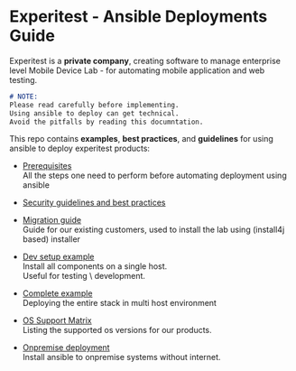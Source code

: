 
# Experitest - Ansible Deployments Guide

Experitest is a **private company**, creating software to manage enterprise level Mobile Device Lab - for automating mobile application and web testing.

```md
# NOTE: 
Please read carefully before implementing. 
Using ansible to deploy can get technical. 
Avoid the pitfalls by reading this documntation. 
```

This repo contains **examples**, **best practices**, and **guidelines** for using ansible to deploy experitest products:

- [Prerequisites](./prerequisites) \
All the steps one need to perform before automating deployment using ansible

- [Security guidelines and best practices](./best-practices/security)

- [Migration guide](./migrating-from-install4j) \
Guide for our existing customers, used to install the lab using (install4j based) installer

- [Dev setup example](./examples/local) \
Install all components on a single host. \
Useful for testing \ development.

- [Complete example](./examples/complete) \
Deploying the entire stack in multi host environment

- [OS Support Matrix](./compatibility/OS.md) \
Listing the supported os versions for our products.

- [Onpremise deployment](./onpremise-deploy-without-internet/README.md) \
Install ansible to onpremise systems without internet.